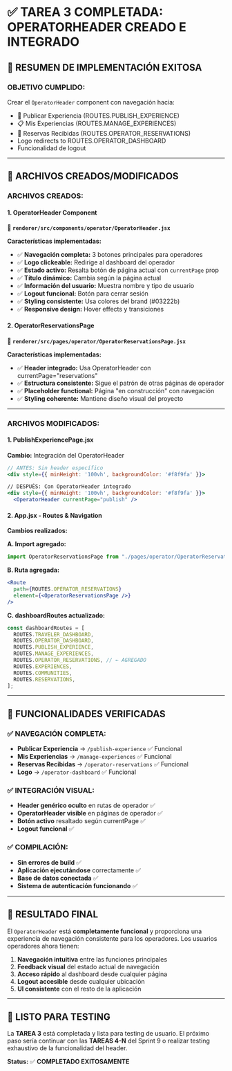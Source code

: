 # ✅ TAREA 3 COMPLETADA: OPERATORHEADER CREADO E INTEGRADO

## 🎯 RESUMEN DE IMPLEMENTACIÓN EXITOSA

### **OBJETIVO CUMPLIDO:**

Crear el `OperatorHeader` component con navegación hacia:

- 📝 Publicar Experiencia (ROUTES.PUBLISH_EXPERIENCE)
- 📋 Mis Experiencias (ROUTES.MANAGE_EXPERIENCES)
- 📅 Reservas Recibidas (ROUTES.OPERATOR_RESERVATIONS)
- Logo redirects to ROUTES.OPERATOR_DASHBOARD
- Funcionalidad de logout

---

## 📂 ARCHIVOS CREADOS/MODIFICADOS

### **ARCHIVOS CREADOS:**

#### 1. **OperatorHeader Component**

**📁 `renderer/src/components/operator/OperatorHeader.jsx`**

**Características implementadas:**

- ✅ **Navegación completa:** 3 botones principales para operadores
- ✅ **Logo clickeable:** Redirige al dashboard del operador
- ✅ **Estado activo:** Resalta botón de página actual con `currentPage` prop
- ✅ **Título dinámico:** Cambia según la página actual
- ✅ **Información del usuario:** Muestra nombre y tipo de usuario
- ✅ **Logout funcional:** Botón para cerrar sesión
- ✅ **Styling consistente:** Usa colores del brand (#03222b)
- ✅ **Responsive design:** Hover effects y transiciones

#### 2. **OperatorReservationsPage**

**📁 `renderer/src/pages/operator/OperatorReservationsPage.jsx`**

**Características implementadas:**

- ✅ **Header integrado:** Usa OperatorHeader con currentPage="reservations"
- ✅ **Estructura consistente:** Sigue el patrón de otras páginas de operador
- ✅ **Placeholder functional:** Página "en construcción" con navegación
- ✅ **Styling coherente:** Mantiene diseño visual del proyecto

---

### **ARCHIVOS MODIFICADOS:**

#### 1. **PublishExperiencePage.jsx**

**Cambio:** Integración del OperatorHeader

```jsx
// ANTES: Sin header específico
<div style={{ minHeight: '100vh', backgroundColor: '#f8f9fa' }}>

// DESPUÉS: Con OperatorHeader integrado
<div style={{ minHeight: '100vh', backgroundColor: '#f8f9fa' }}>
  <OperatorHeader currentPage="publish" />
```

#### 2. **App.jsx - Routes & Navigation**

**Cambios realizados:**

**A. Import agregado:**

```jsx
import OperatorReservationsPage from "./pages/operator/OperatorReservationsPage";
```

**B. Ruta agregada:**

```jsx
<Route
  path={ROUTES.OPERATOR_RESERVATIONS}
  element={<OperatorReservationsPage />}
/>
```

**C. dashboardRoutes actualizado:**

```jsx
const dashboardRoutes = [
  ROUTES.TRAVELER_DASHBOARD,
  ROUTES.OPERATOR_DASHBOARD,
  ROUTES.PUBLISH_EXPERIENCE,
  ROUTES.MANAGE_EXPERIENCES,
  ROUTES.OPERATOR_RESERVATIONS, // ← AGREGADO
  ROUTES.EXPERIENCES,
  ROUTES.COMMUNITIES,
  ROUTES.RESERVATIONS,
];
```

---

## 🧪 FUNCIONALIDADES VERIFICADAS

### **✅ NAVEGACIÓN COMPLETA:**

- **Publicar Experiencia** → `/publish-experience` ✅ Funcional
- **Mis Experiencias** → `/manage-experiences` ✅ Funcional
- **Reservas Recibidas** → `/operator-reservations` ✅ Funcional
- **Logo** → `/operator-dashboard` ✅ Funcional

### **✅ INTEGRACIÓN VISUAL:**

- **Header genérico oculto** en rutas de operador ✅
- **OperatorHeader visible** en páginas de operador ✅
- **Botón activo** resaltado según currentPage ✅
- **Logout funcional** ✅

### **✅ COMPILACIÓN:**

- **Sin errores de build** ✅
- **Aplicación ejecutándose** correctamente ✅
- **Base de datos conectada** ✅
- **Sistema de autenticación funcionando** ✅

---

## 🎯 RESULTADO FINAL

El `OperatorHeader` está **completamente funcional** y proporciona una experiencia de navegación consistente para los operadores. Los usuarios operadores ahora tienen:

1. **Navegación intuitiva** entre las funciones principales
2. **Feedback visual** del estado actual de navegación
3. **Acceso rápido** al dashboard desde cualquier página
4. **Logout accesible** desde cualquier ubicación
5. **UI consistente** con el resto de la aplicación

---

## 🚀 LISTO PARA TESTING

La **TAREA 3** está completada y lista para testing de usuario. El próximo paso sería continuar con las **TAREAS 4-N** del Sprint 9 o realizar testing exhaustivo de la funcionalidad del header.

**Status:** ✅ **COMPLETADO EXITOSAMENTE**
